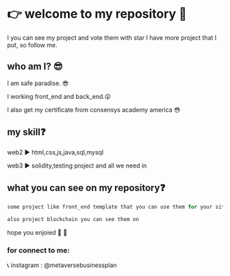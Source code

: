 # :point_right: welcome to my repository :wave:
I you can see my project and vote them with star
I have more project that I put, so follow me.

## who am I? :sunglasses:
I am safe paradise. :sunglasses:

I working front_end and back_end.:open_mouth:

I also get my certificate from consensys academy america :flushed:

## my skill:question:

web2 :arrow_forward: html,css,js,java,sql,mysql

web3 :arrow_forward: solidity,testing project and all we need in


## what you can see on my repository:question:
```python
some project like front_end template that you can use them for your site 

also project blockchain you can see them on
```

hope you enjoied :rose: :hibiscus:

### for connect to me:
:telephone_receiver: instagram : @metaversebusinessplan
